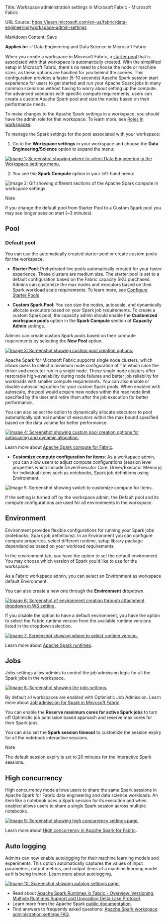 Title: Workspace administration settings in Microsoft Fabric - Microsoft Fabric

URL Source: https://learn.microsoft.com/en-us/fabric/data-engineering/workspace-admin-settings

Markdown Content:
Save

**Applies to:** ✅ Data Engineering and Data Science in Microsoft Fabric

When you create a workspace in Microsoft Fabric, a [starter pool](https://learn.microsoft.com/en-us/fabric/data-engineering/spark-compute#starter-pools) that is associated with that workspace is automatically created. With the simplified setup in Microsoft Fabric, there's no need to choose the node or machine sizes, as these options are handled for you behind the scenes. This configuration provides a faster (5-10 seconds) Apache Spark session start experience for users to get started and run your Apache Spark jobs in many common scenarios without having to worry about setting up the compute. For advanced scenarios with specific compute requirements, users can create a custom Apache Spark pool and size the nodes based on their performance needs.

To make changes to the Apache Spark settings in a workspace, you should have the admin role for that workspace. To learn more, see [Roles in workspaces](https://learn.microsoft.com/en-us/fabric/fundamentals/roles-workspaces).

To manage the Spark settings for the pool associated with your workspace:

1.   Go to the **Workspace settings** in your workspace and choose the **Data Engineering/Science** option to expand the menu:

[![Image 1: Screenshot showing where to select Data Engineering in the Workspace settings menu.](https://learn.microsoft.com/en-us/fabric/data-engineering/media/workspace-admin-settings/data-engineering-menu-inline.png)](https://learn.microsoft.com/en-us/fabric/data-engineering/media/workspace-admin-settings/data-engineering-menu.png#lightbox)

2.   You see the **Spark Compute** option in your left-hand menu:

![Image 2: Gif showing different sections of the Apache Spark compute in workspace settings.](https://learn.microsoft.com/en-us/fabric/data-engineering/media/workspace-admin-settings/workspace-settings.gif)

Note

If you change the default pool from Starter Pool to a Custom Spark pool you may see longer session start (~3 minutes). 

## Pool
### Default pool 

You can use the automatically created starter pool or create custom pools for the workspace.

*   **Starter Pool**: Prehydrated live pools automatically created for your faster experience. These clusters are medium size. The starter pool is set to a default configuration based on the Fabric capacity SKU purchased. Admins can customize the max nodes and executors based on their Spark workload scale requirements. To learn more, see [Configure Starter Pools](https://learn.microsoft.com/en-us/fabric/data-engineering/configure-starter-pools)

*   **Custom Spark Pool**: You can size the nodes, autoscale, and dynamically allocate executors based on your Spark job requirements. To create a custom Spark pool, the capacity admin should enable the **Customized workspace pools** option in the **Spark Compute** section of **Capacity Admin** settings.

Admins can create custom Spark pools based on their compute requirements by selecting the **New Pool** option.

[![Image 3: Screenshot showing custom pool creation options.](https://learn.microsoft.com/en-us/fabric/data-engineering/media/workspace-admin-settings/custom-pool-creation-inline.png)](https://learn.microsoft.com/en-us/fabric/data-engineering/media/workspace-admin-settings/custom-pool-creation.png#lightbox)

Apache Spark for Microsoft Fabric supports single node clusters, which allows users to select a minimum node configuration of 1 in which case the driver and executor run in a single node. These single node clusters offer restorable high-availability during node failures and better job reliability for workloads with smaller compute requirements. You can also enable or disable autoscaling option for your custom Spark pools. When enabled with autoscale, the pool would acquire new nodes within the max node limit specified by the user and retire them after the job execution for better performance.

You can also select the option to dynamically allocate executors to pool automatically optimal number of executors within the max bound specified based on the data volume for better performance.

[![Image 4: Screenshot showing custom pool creation options for autoscaling and dynamic allocation.](https://learn.microsoft.com/en-us/fabric/data-engineering/media/workspace-admin-settings/custom-pool-auto-scale-inline.png)](https://learn.microsoft.com/en-us/fabric/data-engineering/media/workspace-admin-settings/custom-pool-auto-scale.png#lightbox)

Learn more about [Apache Spark compute for Fabric](https://learn.microsoft.com/en-us/fabric/data-engineering/spark-compute).

*   **Customize compute configuration for items**: As a workspace admin, you can allow users to adjust compute configurations (session level properties which include Driver/Executor Core, Driver/Executor Memory) for individual items such as notebooks, Spark job definitions using Environment.

![Image 5: Screenshot showing switch to customize compute for items.](https://learn.microsoft.com/en-us/fabric/data-engineering/media/workspace-admin-settings/customize-compute-items.png)

If the setting is turned off by the workspace admin, the Default pool and its compute configurations are used for all environments in the workspace.
## Environment

Environment provides flexible configurations for running your Spark jobs (notebooks, Spark job definitions). In an Environment you can configure compute properties, select different runtime, setup library package dependencies based on your workload requirements.

In the environment tab, you have the option to set the default environment. You may choose which version of Spark you'd like to use for the workspace.

As a Fabric workspace admin, you can select an Environment as workspace default Environment.

You can also create a new one through the **Environment** dropdown.

[![Image 6: Screenshot of environment creation through attachment dropdown in WS setting.](https://learn.microsoft.com/en-us/fabric/data-engineering/media/workspace-admin-settings/env-dropdown-ws-inline.png)](https://learn.microsoft.com/en-us/fabric/data-engineering/media/workspace-admin-settings/env-dropdown-ws.png#lightbox)

If you disable the option to have a default environment, you have the option to select the Fabric runtime version from the available runtime versions listed in the dropdown selection.

[![Image 7: Screenshot showing where to select runtime version.](https://learn.microsoft.com/en-us/fabric/data-engineering/media/workspace-admin-settings/select-runtime-from-list-inline.png)](https://learn.microsoft.com/en-us/fabric/data-engineering/media/workspace-admin-settings/select-runtime-from-list.png#lightbox)

Learn more about [Apache Spark runtimes](https://learn.microsoft.com/en-us/fabric/data-engineering/runtime).

## Jobs
Jobs settings allow admins to control the job admission logic for all the Spark jobs in the workspace.

[![Image 8: Screenshot showing the jobs settings.](https://learn.microsoft.com/en-us/fabric/data-engineering/media/workspace-admin-settings/jobs-settings.png)](https://learn.microsoft.com/en-us/fabric/data-engineering/media/workspace-admin-settings/jobs-settings.png#lightbox)

By default all workspaces are enabled with Optimistic Job Admission. Learn more about [Job admission for Spark in Microsoft Fabric](https://learn.microsoft.com/en-us/fabric/data-engineering/job-admission-management).

You can enable the **Reserve maximum cores for active Spark jobs** to turn off Optimistic job admission based approach and reserve max cores for their Spark jobs.

You can also set the **Spark session timeout** to customize the session expiry for all the notebook interactive sessions.

Note

The default session expiry is set to 20 minutes for the interactive Spark sessions.
## High concurrency

High concurrency mode allows users to share the same Spark sessions in Apache Spark for Fabric data engineering and data science workloads. An item like a notebook uses a Spark session for its execution and when enabled allows users to share a single Spark session across multiple notebooks.

[![Image 9: Screenshot showing high concurrency settings page.](https://learn.microsoft.com/en-us/fabric/data-engineering/media/workspace-admin-settings/high-concurrency-workspace-setting-new-inline.png)](https://learn.microsoft.com/en-us/fabric/data-engineering/media/workspace-admin-settings/high-concurrency-workspace-setting-new.png#lightbox)

Learn more about [High concurrency in Apache Spark for Fabric](https://learn.microsoft.com/en-us/fabric/data-engineering/high-concurrency-overview).

## Auto logging

Admins can now enable autologging for their machine learning models and experiments. This option automatically captures the values of input parameters, output metrics, and output items of a machine learning model as it is being trained. [Learn more about autologging](https://mlflow.org/docs/latest/tracking.html).

[![Image 10: Screenshot showing autolog settings page.](https://learn.microsoft.com/en-us/fabric/data-engineering/media/workspace-admin-settings/automatic-log-settings-inline.png)](https://learn.microsoft.com/en-us/fabric/data-engineering/media/workspace-admin-settings/automatic-log-settings.png#lightbox)

*   Read about [Apache Spark Runtimes in Fabric - Overview, Versioning, Multiple Runtimes Support and Upgrading Delta Lake Protocol](https://learn.microsoft.com/en-us/fabric/data-engineering/runtime).
*   Learn more from the Apache Spark [public documentation](https://spark.apache.org/docs/latest/configuration.html).
*   Find answers to frequently asked questions: [Apache Spark workspace administration settings FAQ](https://learn.microsoft.com/en-us/fabric/data-engineering/spark-admin-settings-faq).
